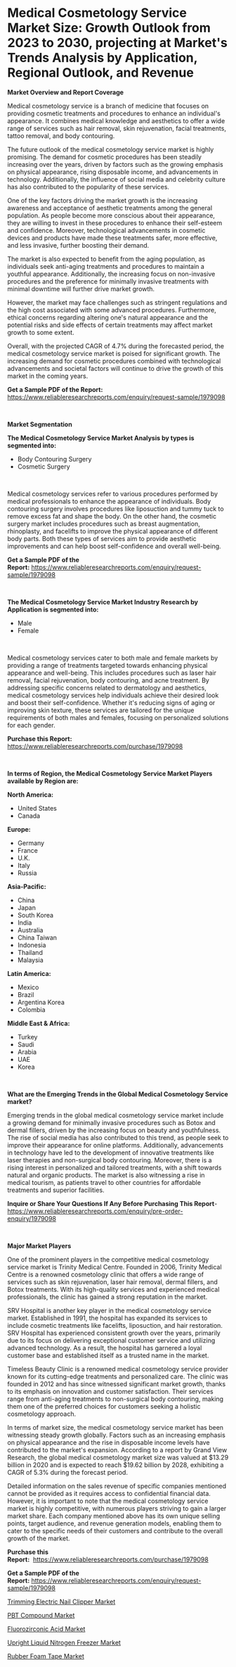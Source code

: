 <p><h1>Medical Cosmetology Service Market Size: Growth Outlook from 2023 to 2030, projecting at Market's Trends Analysis by Application, Regional Outlook, and Revenue</h1></p><p><strong>Market Overview and Report Coverage</strong></p>
<p><p>Medical cosmetology service is a branch of medicine that focuses on providing cosmetic treatments and procedures to enhance an individual's appearance. It combines medical knowledge and aesthetics to offer a wide range of services such as hair removal, skin rejuvenation, facial treatments, tattoo removal, and body contouring.</p><p>The future outlook of the medical cosmetology service market is highly promising. The demand for cosmetic procedures has been steadily increasing over the years, driven by factors such as the growing emphasis on physical appearance, rising disposable income, and advancements in technology. Additionally, the influence of social media and celebrity culture has also contributed to the popularity of these services.</p><p>One of the key factors driving the market growth is the increasing awareness and acceptance of aesthetic treatments among the general population. As people become more conscious about their appearance, they are willing to invest in these procedures to enhance their self-esteem and confidence. Moreover, technological advancements in cosmetic devices and products have made these treatments safer, more effective, and less invasive, further boosting their demand.</p><p>The market is also expected to benefit from the aging population, as individuals seek anti-aging treatments and procedures to maintain a youthful appearance. Additionally, the increasing focus on non-invasive procedures and the preference for minimally invasive treatments with minimal downtime will further drive market growth.</p><p>However, the market may face challenges such as stringent regulations and the high cost associated with some advanced procedures. Furthermore, ethical concerns regarding altering one's natural appearance and the potential risks and side effects of certain treatments may affect market growth to some extent.</p><p>Overall, with the projected CAGR of 4.7% during the forecasted period, the medical cosmetology service market is poised for significant growth. The increasing demand for cosmetic procedures combined with technological advancements and societal factors will continue to drive the growth of this market in the coming years.</p></p>
<p><strong>Get a Sample PDF of the Report:</strong> <a href="https://www.reliableresearchreports.com/enquiry/request-sample/1979098">https://www.reliableresearchreports.com/enquiry/request-sample/1979098</a></p>
<p>&nbsp;</p>
<p><strong>Market Segmentation</strong></p>
<p><strong>The Medical Cosmetology Service Market Analysis by types is segmented into:</strong></p>
<p><ul><li>Body Contouring Surgery</li><li>Cosmetic Surgery</li></ul></p>
<p>&nbsp;</p>
<p><p>Medical cosmetology services refer to various procedures performed by medical professionals to enhance the appearance of individuals. Body contouring surgery involves procedures like liposuction and tummy tuck to remove excess fat and shape the body. On the other hand, the cosmetic surgery market includes procedures such as breast augmentation, rhinoplasty, and facelifts to improve the physical appearance of different body parts. Both these types of services aim to provide aesthetic improvements and can help boost self-confidence and overall well-being.</p></p>
<p><strong>Get a Sample PDF of the Report:</strong>&nbsp;<a href="https://www.reliableresearchreports.com/enquiry/request-sample/1979098">https://www.reliableresearchreports.com/enquiry/request-sample/1979098</a></p>
<p>&nbsp;</p>
<p><strong>The Medical Cosmetology Service Market Industry Research by Application is segmented into:</strong></p>
<p><ul><li>Male</li><li>Female</li></ul></p>
<p>&nbsp;</p>
<p><p>Medical cosmetology services cater to both male and female markets by providing a range of treatments targeted towards enhancing physical appearance and well-being. This includes procedures such as laser hair removal, facial rejuvenation, body contouring, and acne treatment. By addressing specific concerns related to dermatology and aesthetics, medical cosmetology services help individuals achieve their desired look and boost their self-confidence. Whether it's reducing signs of aging or improving skin texture, these services are tailored for the unique requirements of both males and females, focusing on personalized solutions for each gender.</p></p>
<p><strong>Purchase this Report:</strong>&nbsp; <a href="https://www.reliableresearchreports.com/purchase/1979098">https://www.reliableresearchreports.com/purchase/1979098</a></p>
<p>&nbsp;</p>
<p><strong>In terms of Region, the Medical Cosmetology Service Market Players available by Region are:</strong></p>
<p>
    <p> <strong> North America: </strong>
        <ul>
            <li>United States</li>
            <li>Canada</li>
        </ul>
        </p> 
    <p> <strong> Europe: </strong>
        <ul>
            <li>Germany</li>
            <li>France</li>
            <li>U.K.</li>
            <li>Italy</li>
            <li>Russia</li>
        </ul>
        </p> 
    <p> <strong> Asia-Pacific: </strong>
        <ul>
            <li>China</li>
            <li>Japan</li>
            <li>South Korea</li>
            <li>India</li>
            <li>Australia</li>
            <li>China Taiwan</li>
            <li>Indonesia</li>
            <li>Thailand</li>
            <li>Malaysia</li>
        </ul>
        </p> 
    <p> <strong> Latin America: </strong>
        <ul>
            <li>Mexico</li>
            <li>Brazil</li>
            <li>Argentina Korea</li>
            <li>Colombia</li>
        </ul>
        </p> 
    <p> <strong> Middle East & Africa: </strong>
        <ul>
            <li>Turkey</li>
            <li>Saudi</li>
            <li>Arabia</li>
            <li>UAE</li>
            <li>Korea</li>
        </ul>
    </p>
    </p>
<p>&nbsp;</p>
<p><strong>What are the Emerging Trends in the Global Medical Cosmetology Service market?</strong></p>
<p><p>Emerging trends in the global medical cosmetology service market include a growing demand for minimally invasive procedures such as Botox and dermal fillers, driven by the increasing focus on beauty and youthfulness. The rise of social media has also contributed to this trend, as people seek to improve their appearance for online platforms. Additionally, advancements in technology have led to the development of innovative treatments like laser therapies and non-surgical body contouring. Moreover, there is a rising interest in personalized and tailored treatments, with a shift towards natural and organic products. The market is also witnessing a rise in medical tourism, as patients travel to other countries for affordable treatments and superior facilities.</p></p>
<p><strong>Inquire or Share Your Questions If Any Before Purchasing This Report</strong>- <a href="https://www.reliableresearchreports.com/enquiry/pre-order-enquiry/1979098">https://www.reliableresearchreports.com/enquiry/pre-order-enquiry/1979098</a></p>
<p>&nbsp;</p>
<p><strong>Major Market Players</strong></p>
<p><p>One of the prominent players in the competitive medical cosmetology service market is Trinity Medical Centre. Founded in 2006, Trinity Medical Centre is a renowned cosmetology clinic that offers a wide range of services such as skin rejuvenation, laser hair removal, dermal fillers, and Botox treatments. With its high-quality services and experienced medical professionals, the clinic has gained a strong reputation in the market.</p><p>SRV Hospital is another key player in the medical cosmetology service market. Established in 1991, the hospital has expanded its services to include cosmetic treatments like facelifts, liposuction, and hair restoration. SRV Hospital has experienced consistent growth over the years, primarily due to its focus on delivering exceptional customer service and utilizing advanced technology. As a result, the hospital has garnered a loyal customer base and established itself as a trusted name in the market.</p><p>Timeless Beauty Clinic is a renowned medical cosmetology service provider known for its cutting-edge treatments and personalized care. The clinic was founded in 2012 and has since witnessed significant market growth, thanks to its emphasis on innovation and customer satisfaction. Their services range from anti-aging treatments to non-surgical body contouring, making them one of the preferred choices for customers seeking a holistic cosmetology approach.</p><p>In terms of market size, the medical cosmetology service market has been witnessing steady growth globally. Factors such as an increasing emphasis on physical appearance and the rise in disposable income levels have contributed to the market's expansion. According to a report by Grand View Research, the global medical cosmetology market size was valued at $13.29 billion in 2020 and is expected to reach $19.62 billion by 2028, exhibiting a CAGR of 5.3% during the forecast period.</p><p>Detailed information on the sales revenue of specific companies mentioned cannot be provided as it requires access to confidential financial data. However, it is important to note that the medical cosmetology service market is highly competitive, with numerous players striving to gain a larger market share. Each company mentioned above has its own unique selling points, target audience, and revenue generation models, enabling them to cater to the specific needs of their customers and contribute to the overall growth of the market.</p></p>
<p><strong>Purchase this Report:</strong>&nbsp;&nbsp;<a href="https://www.reliableresearchreports.com/purchase/1979098">https://www.reliableresearchreports.com/purchase/1979098</a></p>
<p></p>
<p><strong>Get a Sample PDF of the Report:</strong>&nbsp;<a href="https://www.reliableresearchreports.com/enquiry/request-sample/1979098">https://www.reliableresearchreports.com/enquiry/request-sample/1979098</a></p>
<p><p><a href="https://github.com/dzharov81/Market-Research-Report-List-1/blob/main/trimming-electric-nail-clipper-market.md">Trimming Electric Nail Clipper Market</a></p><p><a href="https://medium.com/@devyncasper/pbt-compound-market-share-evolution-and-market-growth-trends-2023-2030-1899a36acf95">PBT Compound Market</a></p><p><a href="https://medium.com/@isaiasmarks/fluorozirconic-acid-market-size-market-outlook-and-market-forecast-2023-to-2030-7f2598c1edaa">Fluorozirconic Acid Market</a></p><p><a href="https://github.com/scarol104/Market-Research-Report-List-1/blob/main/upright-liquid-nitrogen-freezer-market.md">Upright Liquid Nitrogen Freezer Market</a></p><p><a href="https://medium.com/@cameronhuel/rubber-foam-tape-market-size-reveals-the-best-marketing-channels-in-global-industry-835414cbbcd7">Rubber Foam Tape Market</a></p></p>
